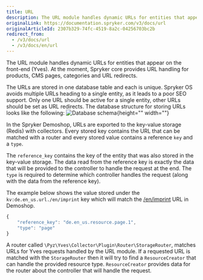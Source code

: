 ```yaml
---
title: URL
description: The URL module handles dynamic URLs for entities that appear on the front-end (Yves)
originalLink: https://documentation.spryker.com/v3/docs/url
originalArticleId: 2307b329-74fc-4519-8a2c-04256703bc2b
redirect_from:
  - /v3/docs/url
  - /v3/docs/en/url
---
```


The URL module handles dynamic URLs for entities that appear on the front-end (Yves). At the moment, Spryker core provides URL handling for products, CMS pages, categories and URL redirects.

The URLs are stored in one database table and each is unique. Spryker OS avoids multiple URLs heading to a single entity, as it leads to a poor SEO support. Only one URL should be active for a single entity, other URLs should be set as URL redirects. The database structure for storing URLs looks like the following: 
![Database schema](https://spryker.s3.eu-central-1.amazonaws.com/docs/Features/Order+Management/URL/discount_schema.png){height="" width=""}

In the Spryker Demoshop, URLs are exported to the key-value storage (Redis) with collectors. Every stored key contains the URL that can be matched with a router and every stored value contains a reference `key` and a `type`.

The `reference_key` contains the key of the entity that was also stored in the key-value storage. The data read from the reference key is exactly the data that will be provided to the controller to handle the request at the end. The `type` is required to determine which controller handles the request (along with the data from the reference key).

The example below shows the value stored under the `kv:de.en_us.url./en/imprint` key which will match the [/en/imprint](http://zed.mysprykershop.com/en/imprint) URL in Demoshop.

```js
{
    "reference_key": "de.en_us.resource.page.1",
    "type": "page"
}
```

A router called `\Pyz\Yves\Collector\Plugin\Router\StorageRouter`, matches URLs for Yves requests handled by the URL module. If a requested URL is matched with the `StorageRouter` then it will try to find a `ResourceCreator` that can handle the provided resource type. `ResourceCreator` provides data for the router about the controller that will handle the request.

<!--
**See also:**

* Handling New Types of Entity URLs
-->
